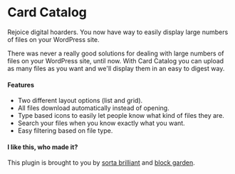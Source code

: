 # Card Catalog

Rejoice digital hoarders. You now have way to easily display large numbers of files on your WordPress site.

There was never a really good solutions for dealing with large numbers of files on your WordPress site, until now. With Card Catalog you can upload as many files as you want and we'll display them in an easy to digest way.

#### Features
* Two different layout options (list and grid).
* All files download automatically instead of opening.
* Type based icons to easily let people know what kind of files they are.
* Search your files when you know exactly what you want.
* Easy filtering based on file type.

#### I like this, who made it?
This plugin is brought to you by [sorta brilliant](https://sortabrilliant.com/) and [block garden](https://block.garden).
